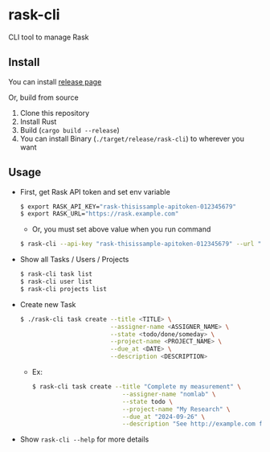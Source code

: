 # rask-cli
CLI tool to manage Rask

## Install
You can install [release page](./releases/latest)

Or, build from source
1. Clone this repository
2. Install Rust
3. Build (`cargo build --release`)
4. You can install Binary (`./target/release/rask-cli`) to wherever you want

## Usage
* First, get Rask API token and set env variable
  ```bash
  $ export RASK_API_KEY="rask-thisissample-apitoken-012345679"
  $ export RASK_URL="https://rask.example.com"
  ```
  * Or, you must set above value when you run command
  ```bash
  $ rask-cli --api-key "rask-thisissample-apitoken-012345679" --url "https://rask.example.com" task list
  ```

* Show all Tasks / Users / Projects
  ```bash
  $ rask-cli task list
  $ rask-cli user list
  $ rask-cli projects list
  ```
* Create new Task
  ```bash
  $ ./rask-cli task create --title <TITLE> \
                           --assigner-name <ASSIGNER_NAME> \
                           --state <todo/done/someday> \
                           --project-name <PROJECT_NAME> \
                           --due_at <DATE> \
                           --description <DESCRIPTION>
  ```
  * Ex:
    ```bash
    $ rask-cli task create --title "Complete my measurement" \
                             --assigner-name "nomlab" \
                             --state todo \
                             --project-name "My Research" \
                             --due_at "2024-09-26" \
                             --description "See http://example.com for details"
    ```
* Show `rask-cli --help` for more details
